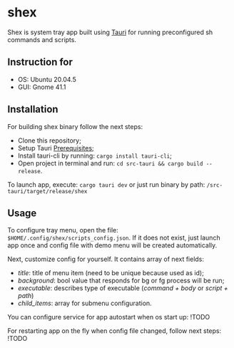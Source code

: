 # shex

Shex is system tray app built using [Tauri](https://tauri.app/) for running preconfigured sh commands and scripts.

## Instruction for

- OS: Ubuntu 20.04.5
- GUI: Gnome 41.1

## Installation

For building shex binary follow the next steps:
- Clone this repository;
- Setup Tauri [Prerequisites](https://tauri.app/v1/guides/getting-started/prerequisites#setting-up-linux);
- Install tauri-cli by running: ```cargo install tauri-cli```;
- Open project in terminal and run: ```cd src-tauri && cargo build --release```.

To launch app, execute: ```cargo tauri dev``` or just run binary by path: ```/src-tauri/target/release/shex```

## Usage

To configure tray menu, open the file: ```$HOME/.config/shex/scripts_config.json```.
If it does not exist, just launch app once and config file with demo menu will be created automatically.

Next, customize config for yourself. It contains array of next fields:
 - *title*: title of menu item (need to be unique because used as id);
 - *background*: bool value that responds for bg or fg process will be run;
 - *executable*: describes type of executable (*command + body* or *script + path*)
 - *child_items*: array for submenu configuration.

You can configure service for app autostart when os start up:
!TODO

For restarting app on the fly when config file changed, follow next steps:
!TODO